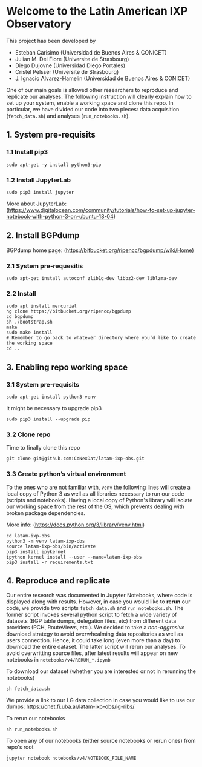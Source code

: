 # Welcome to the Latin American IXP Observatory

This project has been developed by 

- Esteban Carisimo (Universidad de Buenos Aires & CONICET)
- Julian M. Del Fiore (Universite de Strasbourg)
- Diego Dujovne (Universidad Diego Portales)
- Cristel Pelsser (Universite de Strasbourg)
- J. Ignacio Alvarez-Hamelin (Universidad de Buenos Aires & CONICET)

One of our main goals is allowed other researchers to reproduce and replicate our analyses. 
The following instruction will clearly explain how to set up your system, enable a working space and clone this repo.
In particular, we have divided our code into two pieces: data acquisition (```fetch_data.sh```) and analyses (```run_notebooks.sh```).

## 1. System pre-requisits

### 1.1 Install pip3

```
sudo apt-get -y install python3-pip
```

### 1.2 Install JupyterLab

```
sudo pip3 install jupyter
```

More about JupyterLab: (https://www.digitalocean.com/community/tutorials/how-to-set-up-jupyter-notebook-with-python-3-on-ubuntu-18-04)

## 2. Install BGPdump


BGPdump home page: (https://bitbucket.org/ripencc/bgpdump/wiki/Home)

### 2.1 System pre-requesitis

```
sudo apt-get install autoconf zlib1g-dev libbz2-dev liblzma-dev
```

### 2.2 Install


```
sudo apt install mercurial
hg clone https://bitbucket.org/ripencc/bgpdump
cd bgpdump
sh ./bootstrap.sh
make
sudo make install
# Remember to go back to whatever directory where you’d like to create the working space
cd ..
```

## 3. Enabling repo working space

### 3.1 System pre-requisits

```
sudo apt-get install python3-venv
```

It might be necessary to upgrade pip3


```
sudo pip3 install --upgrade pip
```


### 3.2 Clone repo

Time to finally clone this repo


```
git clone git@github.com:CoNexDat/latam-ixp-obs.git
```


### 3.3 Create python’s virtual environment

To the ones who are not familiar with, ```venv``` the following lines will create a local copy of Python 3 as well as all libraries necessary to run our code (scripts and notebooks).
Having a local copy of Python's library will isolate our working space from the rest of the OS, which prevents dealing with broken package dependencies.

More info: (https://docs.python.org/3/library/venv.html)

```
cd latam-ixp-obs
python3 -m venv latam-ixp-obs
source latam-ixp-obs/bin/activate
pip3 install ipykernel
ipython kernel install --user --name=latam-ixp-obs
pip3 install -r requirements.txt
```

## 4. Reproduce and replicate 

Our entire research was documented in Jupyter Notebooks, where code is displayed along with results.
However, in case you would like to **rerun** our code, we provide two scripts ```fetch_data.sh``` and ```run_notebooks.sh```.
The former script invokes several python script to fetch a wide variety of datasets (BGP table dumps, delegation files, etc) from different data providers (PCH, RouteViews, etc.).
We decided to take a _non-aggresive_ download strategy to avoid overwhealming data repositories as well as users connection.
Hence, it could take long (even more than a day) to download the entire dataset.
The latter script will rerun our analyses.
To avoid overwritting source files, after latest results will appear on new notebooks in ```notebooks/v4/RERUN_*.ipynb``` 


To download our dataset (whether you are interested or not in rerunning the notebooks)
```
sh fetch_data.sh
```

We provide a link to our LG data collection In case you would like to use our dumps: https://cnet.fi.uba.ar/latam-ixp-obs/lg-ribs/

To rerun our notebooks
```
sh run_notebooks.sh
```

To open any of our notebooks (either source notebooks or rerun ones) from repo's root

```
jupyter notebook notebooks/v4/NOTEBOOK_FILE_NAME
```
